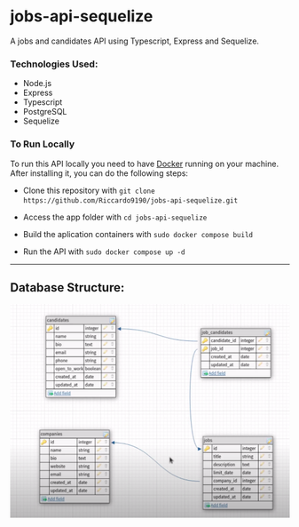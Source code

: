 # jobs-api-sequelize
A jobs and candidates API using Typescript, Express and Sequelize.

### Technologies Used:

- Node.js
- Express
- Typescript
- PostgreSQL
- Sequelize

### To Run Locally

To run this API locally you need to have [Docker](https://www.docker.com/) running on your machine. After installing it, you can do the following steps:
 
- Clone this repository with ```git clone https://github.com/Riccardo9190/jobs-api-sequelize.git```

- Access the app folder with ```cd jobs-api-sequelize```

- Build the aplication containers with ```sudo docker compose build```

- Run the API with ```sudo docker compose up -d```

<hr/>

## Database Structure:

<img src='https://github.com/Riccardo9190/jobs-api-sequelize/blob/master/public/jobs_api_database_structure.png' />
